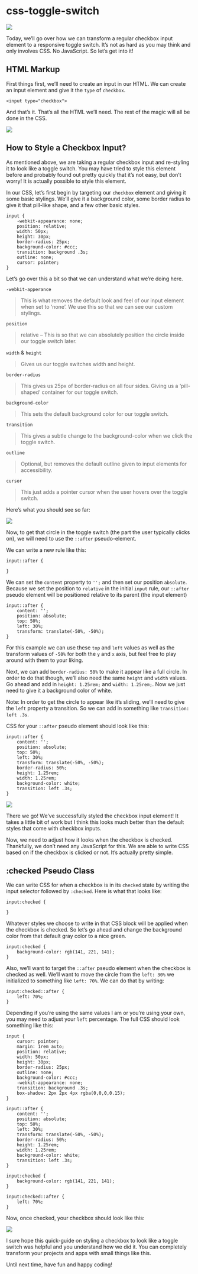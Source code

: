 # css-toggle-switch

<img src="./assets/toggles.png">

Today, we’ll go over how we can transform a regular checkbox input element to a responsive toggle switch. It’s not as hard as you may think and only involves CSS. No JavaScript. So let’s get into it!

## HTML Markup
First things first, we’ll need to create an input in our HTML. We can create an input element and give it the `type` of `checkbox`.

```
<input type="checkbox">
```
And that’s it. That’s all the HTML we’ll need. The rest of the magic will all be done in the CSS.

<img src="./assets/checkbox.png">

## How to Style a Checkbox Input?

As mentioned above, we are taking a regular checkbox input and re-styling it to look like a toggle switch. You may have tried to style this element before and probably found out pretty quickly that it’s not easy, but don’t worry! It is actually possible to style this element.

In our CSS, let’s first begin by targeting our `checkbox` element and giving it some basic stylings. We’ll give it a background color, some border radius to give it that pill-like shape, and a few other basic styles.

```
input {
    -webkit-appearance: none;
    position: relative;
    width: 50px;
    height: 30px;
    border-radius: 25px;
    background-color: #ccc;
    transition: background .3s;
    outline: none;
    cursor: pointer;
}
```

Let’s go over this a bit so that we can understand what we’re doing here.

`-webkit-apperance`
> This is what removes the default look and feel of our input element when set to ‘none’. We use this so that we can see our custom stylings.

`position`
> relative – This is so that we can absolutely position the circle inside our toggle switch later.

`width` & `height`
> Gives us our toggle switches width and height.

`border-radius`
> This gives us 25px of border-radius on all four sides. Giving us a ‘pill-shaped’ container for our toggle switch.

`background-color`
> This sets the default background color for our toggle switch.

`transition`
> This gives a subtle change to the background-color when we click the toggle switch.

`outline`
> Optional, but removes the default outline given to input elements for accessibility.

`cursor`
> This just adds a pointer cursor when the user hovers over the toggle switch.

Here’s what you should see so far:

<img src="./assets/toggle1.png">

Now, to get that circle in the toggle switch (the part the user typically clicks on), we will need to use the `::after` pseudo-element.

We can write a new rule like this:

```
input::after { 

}
```

We can set the `content` property to `'';` and then set our position `absolute`. Because we set the position to `relative` in the initial `input` rule, our `::after` pseudo element will be positioned relative to its parent (the input element)

```
input::after {
    content: '';
    position: absolute;
    top: 50%;
    left: 30%;
    transform: translate(-50%, -50%);
}
```

For this example we can use these `top` and `left` values as well as the transform values of `-50%` for both the `y` and `x` axis, but feel free to play around with them to your liking.

Next, we can add `border-radius: 50%` to make it appear like a full circle. In order to do that though, we’ll also need the same `height` and `width` values. Go ahead and add in `height: 1.25rem;` and `width: 1.25rem;`. Now we just need to give it a background color of white.

Note: In order to get the circle to appear like it’s sliding, we’ll need to give the `left` property a transition. So we can add in something like `transition: left .3s`.

CSS for your `::after` pseudo element should look like this:

```
input::after {
    content: '';
    position: absolute;
    top: 50%;
    left: 30%;
    transform: translate(-50%, -50%);
    border-radius: 50%;
    height: 1.25rem;
    width: 1.25rem;
    background-color: white;
    transition: left .3s;
}
```

<img src="./assets/toggle2.png">

There we go! We’ve successfully styled the checkbox input element! It takes a little bit of work but I think this looks much better than the default styles that come with checkbox inputs.

Now, we need to adjust how it looks when the checkbox is checked. Thankfully, we don’t need any JavaScript for this. We are able to write CSS based on if the checkbox is clicked or not. It’s actually pretty simple.

## :checked Pseudo Class

We can write CSS for when a checkbox is in its `checked` state by writing the input selector followed by `:checked`. Here is what that looks like:

```
input:checked {

}
```

Whatever styles we choose to write in that CSS block will be applied when the checkbox is checked. So let’s go ahead and change the background color from that default gray color to a nice green.

```
input:checked {
    background-color: rgb(141, 221, 141);
}
```

Also, we’ll want to target the `::after` pseudo element when the checkbox is checked as well. We’ll want to move the circle from the `left: 30%` we initialized to something like `left: 70%`. We can do that by writing:

```
input:checked::after {
    left: 70%;
}
```

Depending if you’re using the same values I am or you’re using your own, you may need to adjust your `left` percentage. The full CSS should look something like this:
```
input {
    cursor: pointer;
    margin: 1rem auto;
    position: relative;
    width: 50px;
    height: 30px;
    border-radius: 25px;
    outline: none;
    background-color: #ccc;
    -webkit-appearance: none;
    transition: background .3s;
    box-shadow: 2px 2px 4px rgba(0,0,0,0.15);
}

input::after {
    content: '';
    position: absolute;
    top: 50%;
    left: 30%;
    transform: translate(-50%, -50%);
    border-radius: 50%;
    height: 1.25rem;
    width: 1.25rem;
    background-color: white;
    transition: left .3s;
}

input:checked {
    background-color: rgb(141, 221, 141);
}

input:checked::after {
    left: 70%;
}
```
Now, once checked, your checkbox should look like this:

<img src="./assets/toggle3.png">

I sure hope this quick-guide on styling a checkbox to look like a toggle switch was helpful and you understand how we did it. You can completely transform your projects and apps with small things like this.

Until next time, have fun and happy coding!